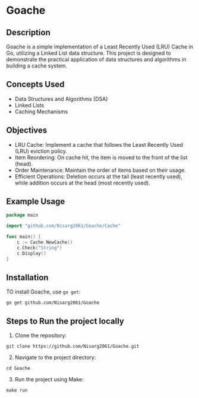 # Goache

## Description
Goache is a simple implementation of a Least Recently Used (LRU) Cache in Go, utilizing a Linked List data structure. 
This project is designed to demonstrate the practical application of data structures and algorithms in building a cache system.

## Concepts Used
- Data Structures and Algorithms (DSA)
- Linked Lists
- Caching Mechanisms

## Objectives
- LRU Cache: Implement a cache that follows the Least Recently Used (LRU) eviction policy.
- Item Reordering: On cache hit, the item is moved to the front of the list (head).
- Order Maintenance: Maintain the order of items based on their usage.
- Efficient Operations: Deletion occurs at the tail (least recently used), while addition occurs at the head (most recently used).

## Example Usage
```go
package main

import "github.com/Nisarg2061/Goache/Cache"

func main() {
	c := Cache.NewCache()
	c.Check("String")
	c.Display()
}
```

## Installation
TO install Goache, use `go get`:
```
go get github.com/Nisarg2061/Goache
```

## Steps to Run the project locally
1. Clone the repository:
```
git clone https://github.com/Nisarg2061/Goache.git
```
2. Navigate to the project directory:
```
cd Goache
```
3. Run the project using Make:
```
make run
```
